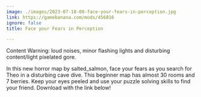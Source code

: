 ```yaml
---
image: ./images/2023-07-18-00-face-your-fears-in-perception.jpg
link: https://gamebanana.com/mods/456816
ignore: false
title: Face your Fears in Perception

---
```


Content Warning: loud noises, minor flashing lights and disturbing content/light pixelated gore.

In this new horror map by salted_salmon, face your fears as you search for Theo in a disturbing cave dive. This beginner map has almost 30 rooms and 7 berries. Keep your eyes peeled and use your puzzle solving skills to find your friend. Download with the link below!